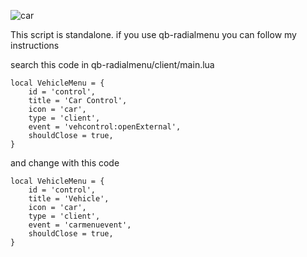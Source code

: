![car](https://github.com/user-attachments/assets/8c740fbb-83a4-4230-9b9f-ff75ea56d9a2)


This script is standalone. if you use qb-radialmenu you can follow my instructions

search this code in qb-radialmenu/client/main.lua

    local VehicleMenu = {
        id = 'control',
        title = 'Car Control',
        icon = 'car',
        type = 'client',
        event = 'vehcontrol:openExternal',
        shouldClose = true,
    }

and change with this code

    local VehicleMenu = {
        id = 'control',
        title = 'Vehicle',
        icon = 'car',
        type = 'client',
        event = 'carmenuevent',
        shouldClose = true,
    }



